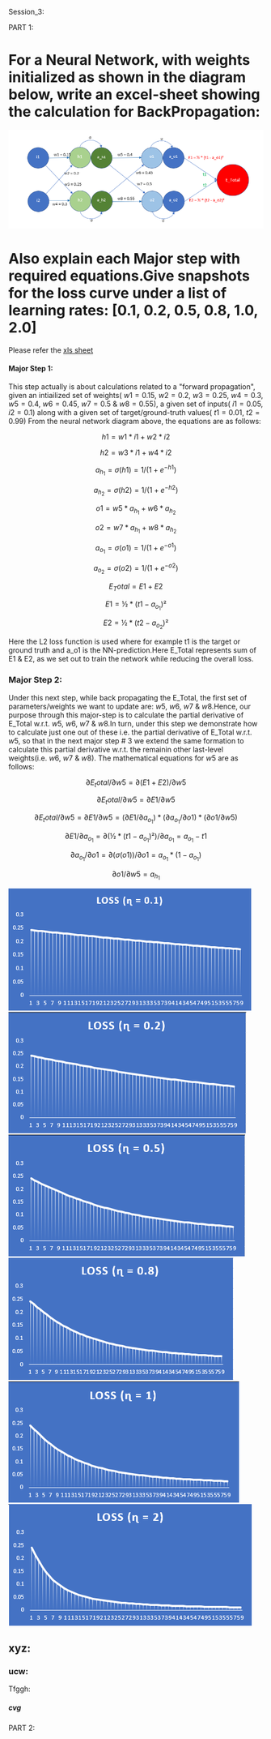 Session_3:

PART 1:

# For a Neural Network, with weights initialized as shown in the diagram below, write an excel-sheet showing the calculation for BackPropagation:
![alt text](https://github.com/ojhajayant/EVA8/blob/main/session_3/Neural_Network_diagram.png "Logo Title Text 1")
# Also explain each Major step with required equations.Give snapshots for the loss curve under a list of learning rates: [0.1, 0.2, 0.5, 0.8, 1.0, 2.0] 

Please refer the [xls sheet](https://github.com/ojhajayant/EVA8/blob/main/session_2.5/EVA8_session_2_5_final_Jayant_Ojha.ipynb) 

#### Major Step 1:

This step actually is about calculations related to a "forward propagation", given an intiailized set of weights( $w1=0.15$, $w2=0.2$, $w3=0.25$, $w4=0.3$, $w5=0.4$, $w6=0.45$, $w7=0.5$ & $w8=0.55$), a given set of inputs( $i1=0.05$, $i2=0.1$) along with a given set of target/ground-truth values( $t1=0.01$, $t2=0.99$)
From the neural network diagram above, the equations are as follows:

$$ h1 = w1 * i1 + w2 * i2 $$

$$ h2 = w3 * i1 + w4 * i2 $$

$$ a_{h_1} = σ(h1) = 1/(1 + e^{-h1}) $$

$$ a_{h_2} = σ(h2) = 1/(1 + e^{-h2}) $$

$$ o1 = w5 * a_{h_1} + w6 * a_{h_2} $$

$$ o2 = w7 * a_{h_1} + w8 * a_{h_2} $$

$$ a_{o_1} = σ(o1) = 1/(1 + e^{-o1}) $$

$$ a_{o_2} = σ(o2) = 1/(1 + e^{-o2}) $$

$$ E_Total = E1 + E2 $$

$$ E1 = ½  *  (t1 - a_{o_1})² $$

$$ E2 = ½  *  (t2 - a_{o_2})² $$

Here the L2 loss function is used where for example t1 is the target or ground truth and a_o1 is the NN-prediction.Here E_Total represents sum of E1 & E2, as we set out to train the network while reducing the overall loss.

### Major Step 2:

Under this next step, while back propagating the E_Total, the first set of parameters/weights we want to update are: $w5$, $w6$, $w7$ & $w8$.Hence, our purpose through this major-step is to calculate the partial derivative of E_Total w.r.t. $w5$, $w6$, $w7$ & $w8$.In turn, under this step we demonstrate how to calculate just one out of these i.e. the partial derivative of E_Total w.r.t. $w5$, so that in the next major step # 3 we extend the same formation to calculate this partial derivative w.r.t. the remainin other last-level weights(i.e. $w6$, $w7$ & $w8$).
The mathematical equations for $w5$ are as follows:

$$ ∂E_total / ∂w5 = ∂(E1 + E2) / ∂w5 $$
					
$$ ∂E_total / ∂w5 = ∂E1 / ∂w5 $$
					
$$ ∂E_total / ∂w5 = ∂E1 / ∂w5 = (∂E1 / ∂a_{o_1}) * (∂a_{o_1} / ∂o1) * (∂o1 / ∂w5) $$
					
$$ ∂E1 / ∂a_{o_1}  = ∂(½ * (t1 - a_{o_1})²) / ∂a_{o_1} = a_{o_1} - t1 $$
					
$$ ∂a_{o_1}/∂o1 = ∂(σ(o1))/∂o1 = a_{o_1} * (1 - a_{o_1} ) $$
					
$$ ∂o1 / ∂w5 = a_{h_1} $$
					


![alt text](https://github.com/ojhajayant/EVA8/blob/main/session_3/loss_curve_lr_0.1.png "Logo Title Text 1")
![alt text](https://github.com/ojhajayant/EVA8/blob/main/session_3/loss_curve_lr_0.2.png "Logo Title Text 1")
![alt text](https://github.com/ojhajayant/EVA8/blob/main/session_3/loss_curve_lr_0.5.png "Logo Title Text 1")
![alt text](https://github.com/ojhajayant/EVA8/blob/main/session_3/loss_curve_lr_0.8.png "Logo Title Text 1")
![alt text](https://github.com/ojhajayant/EVA8/blob/main/session_3/loss_curve_lr_1.0.png "Logo Title Text 1")
![alt text](https://github.com/ojhajayant/EVA8/blob/main/session_3/loss_curve_lr_2.0.png "Logo Title Text 1")


## xyz:

### ucw:
Tfggh:
 

##### cvg


PART 2:
